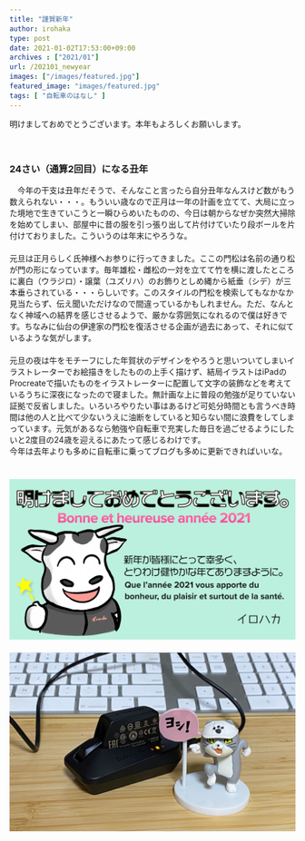 ```yaml
---
title: "謹賀新年"
author: irohaka
type: post
date: 2021-01-02T17:53:00+09:00
archives : ["2021/01"]
url: /202101_newyear
images: ["/images/featured.jpg"]
featured_image: "images/featured.jpg"
tags: [ "自転車のはなし" ]
---
```


明けましておめでとうございます。本年もよろしくお願いします。
<!--more-->
　  

### 24さい（通算2回目）になる丑年

　今年の干支は丑年だそうで、そんなこと言ったら自分丑年なんスけど数がもう数えられない・・・。もういい歳なので正月は一年の計画を立てて、大局に立った境地で生きていこうと一瞬ひらめいたものの、今日は朝からなぜか突然大掃除を始めてしまい、部屋中に昔の服を引っ張り出して片付けていたり段ボールを片付けておりました。こういうのは年末にやろうな。  
　  
元旦は正月らしく氏神様へお参りに行ってきました。ここの門松は名前の通り松が門の形になっています。毎年雄松・雌松の一対を立てて竹を横に渡したところに裏白（ウラジロ）・譲葉（ユズリハ）のお飾りとしめ縄から紙垂（シデ）が三本垂らされている・・・らしいです。このスタイルの門松を検索してもなかなか見当たらず、伝え聞いただけなので間違っているかもしれません。ただ、なんとなく神域への結界を感じさせるようで、厳かな雰囲気になれるので僕は好きです。ちなみに仙台の伊達家の門松を復活させる企画が過去にあって、それに似ているような気がします。  
　  
元旦の夜は牛をモチーフにした年賀状のデザインをやろうと思いついてしまいイラストレーターでお絵描きをしたものの上手く描けず、結局イラストはiPadのProcreateで描いたものをイラストレーターに配置して文字の装飾などを考えているうちに深夜になったので寝ました。無計画な上に普段の勉強が足りていない証拠で反省しました。いろいろやりたい事はあるけど可処分時間とも言うべき時間は他の人と比べて少ないうえに油断をしていると知らない間に浪費をしてしまっています。元気があるなら勉強や自転車で充実した毎日を過ごせるようにしたいと2度目の24歳を迎えるにあたって感じるわけです。  
今年は去年よりも多めに自転車に乗ってブログも多めに更新できればいいな。  
　  
　  
![牛で年賀状のデザインを考えるのが難しかった。](images/2021newyear01.jpg)  
　  
![eTap AXSのディレイラーバッテリーを充電して新年はリフレッシュ！](images/2021newyear02.jpg)  